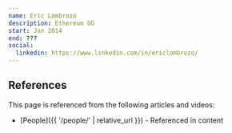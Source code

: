 ```yaml
---
name: Eric Lombrozo
description: Ethereum OG
start: Jan 2014
end: ???
social:
  linkedin: https://www.linkedin.com/in/ericlombrozo/
---
```


## References

This page is referenced from the following articles and videos:

- [People]({{ '/people/' | relative_url }}) - Referenced in content